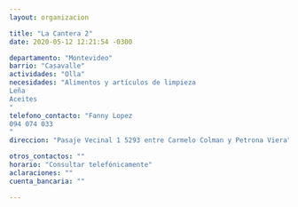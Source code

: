 ```yaml
---
layout: organizacion

title: "La Cantera 2"
date: 2020-05-12 12:21:54 -0300

departamento: "Montevideo"
barrio: "Casavalle"
actividades: "Olla"
necesidades: "Alimentos y artículos de limpieza
Leña
Aceites
"
telefono_contacto: "Fanny Lopez
094 074 033
"
direccion: "Pasaje Vecinal 1 5293 entre Carmelo Colman y Petrona Viera"

otros_contactos: ""
horario: "Consultar telefónicamente"
aclaraciones: ""
cuenta_bancaria: ""

---
```

